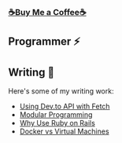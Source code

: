 ### [☕Buy Me a Coffee☕](https://www.buymeacoffee.com/ooabi)

## Programmer ⚡

## Writing 💬
Here's some of my writing work:

  - [Using Dev.to API with Fetch](https://dev.to/abimaeloo/testing-dev-to-api-5h8e)
  - [Modular Programming](https://www.ebb.dev/blog/modular-programming)
  - [Why Use Ruby on Rails](https://www.clearscope.io/klientboost/reports/0c2932779062ebbf/editor)
  - [Docker vs Virtual Machines](https://www.clearscope.io/klientboost/reports/6cf3bb7596b3f71c/editor)

<!--
**abimael-o-o/abimael-o-o** is a ✨ _special_ ✨ repository because its `README.md` (this file) appears on your GitHub profile.

Here are some ideas to get you started:

- 🔭 I’m currently working on ...
- 🌱 I’m currently learning ...
- 👯 I’m looking to collaborate on ...
- 🤔 I’m looking for help with ...
- 💬 Ask me about ...
- 📫 How to reach me: ...
- 😄 Pronouns: ...
- ⚡ Fun fact: ...
-->

